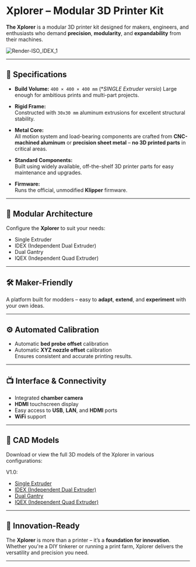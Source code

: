 # Xplorer – Modular 3D Printer Kit

**The Xplorer** is a modular 3D printer kit designed for makers, engineers, and enthusiasts who demand **precision**, **modularity**, and **expandability** from their machines.

![Render-ISO_IDEX_1](https://github.com/user-attachments/assets/1e8ce789-93dd-45c8-ae9a-fb2dfe1a193c)


---

## 🔧 Specifications

- **Build Volume:** `400 × 400 × 400 mm`  (*_SINGLE Extruder versio_)
  Large enough for ambitious prints and multi-part projects.

- **Rigid Frame:**  
  Constructed with `30x30 mm` aluminum extrusions for excellent structural stability.

- **Metal Core:**  
  All motion system and load-bearing components are crafted from **CNC-machined aluminum** or **precision sheet metal** – **no 3D printed parts** in critical areas.

- **Standard Components:**  
  Built using widely available, off-the-shelf 3D printer parts for easy maintenance and upgrades.

- **Firmware:**  
  Runs the official, unmodified **Klipper** firmware.

---

## 🧩 Modular Architecture

Configure the **Xplorer** to suit your needs:

- Single Extruder  
- IDEX (Independent Dual Extruder)  
- Dual Gantry  
- IQEX (Independent Quad Extruder)

---

## 🛠 Maker-Friendly

A platform built for modders – easy to **adapt**, **extend**, and **experiment** with your own ideas.

---

## ⚙️ Automated Calibration

- Automatic **bed probe offset** calibration  
- Automatic **XYZ nozzle offset** calibration  
Ensures consistent and accurate printing results.

---

## 📺 Interface & Connectivity

- Integrated **chamber camera**  
- **HDMI** touchscreen display  
- Easy access to **USB**, **LAN**, and **HDMI** ports  
- **WiFi** support

---

## 📐 CAD Models

Download or view the full 3D models of the Xplorer in various configurations:

V1.0:
- [Single Extruder](https://a360.co/42tT6cS)  
- [IDEX (Independent Dual Extruder)](https://a360.co/4jwr8TZ)  
- [Dual Gantry](https://a360.co/4jzKTtU)  
- [IQEX (Independent Quad Extruder)](https://a360.co/4iE1b3s)
  
---

## 🚀 Innovation-Ready

The **Xplorer** is more than a printer – it’s a **foundation for innovation**. Whether you're a DIY tinkerer or running a print farm, Xplorer delivers the versatility and precision you need.

---



